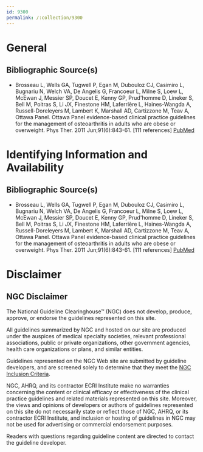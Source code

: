 ```yaml
---
id: 9300
permalink: /:collection/9300
---
```


# General

## Bibliographic Source(s)

- Brosseau L, Wells GA, Tugwell P, Egan M, Dubouloz CJ, Casimiro L, Bugnariu N, Welch VA, De Angelis G, Francoeur L, Milne S, Loew L, McEwan J, Messier SP, Doucet E, Kenny GP, Prud'homme D, Lineker S, Bell M, Poitras S, Li JX, Finestone HM, Laferrière L, Haines-Wangda A, Russell-Doreleyers M, Lambert K, Marshall AD, Cartizzone M, Teav A, Ottawa Panel. Ottawa Panel evidence-based clinical practice guidelines for the management of osteoarthritis in adults who are obese or overweight. Phys Ther. 2011 Jun;91(6):843-61. [111 references] [ PubMed ](http://www.ncbi.nlm.nih.gov/entrez/query.fcgi?cmd=Retrieve&db=pubmed&dopt=Abstract&list_uids=21493746)

# Identifying Information and Availability

## Bibliographic Source(s)

- Brosseau L, Wells GA, Tugwell P, Egan M, Dubouloz CJ, Casimiro L, Bugnariu N, Welch VA, De Angelis G, Francoeur L, Milne S, Loew L, McEwan J, Messier SP, Doucet E, Kenny GP, Prud'homme D, Lineker S, Bell M, Poitras S, Li JX, Finestone HM, Laferrière L, Haines-Wangda A, Russell-Doreleyers M, Lambert K, Marshall AD, Cartizzone M, Teav A, Ottawa Panel. Ottawa Panel evidence-based clinical practice guidelines for the management of osteoarthritis in adults who are obese or overweight. Phys Ther. 2011 Jun;91(6):843-61. [111 references] [ PubMed ](http://www.ncbi.nlm.nih.gov/entrez/query.fcgi?cmd=Retrieve&db=pubmed&dopt=Abstract&list_uids=21493746)

# Disclaimer

## NGC Disclaimer

The National Guideline Clearinghouse™ (NGC) does not develop, produce, approve, or endorse the guidelines represented on this site.

All guidelines summarized by NGC and hosted on our site are produced under the auspices of medical specialty societies, relevant professional associations, public or private organizations, other government agencies, health care organizations or plans, and similar entities.

Guidelines represented on the NGC Web site are submitted by guideline developers, and are screened solely to determine that they meet the [NGC Inclusion Criteria](/help-and-about/summaries/inclusion-criteria).

NGC, AHRQ, and its contractor ECRI Institute make no warranties concerning the content or clinical efficacy or effectiveness of the clinical practice guidelines and related materials represented on this site. Moreover, the views and opinions of developers or authors of guidelines represented on this site do not necessarily state or reflect those of NGC, AHRQ, or its contractor ECRI Institute, and inclusion or hosting of guidelines in NGC may not be used for advertising or commercial endorsement purposes.

Readers with questions regarding guideline content are directed to contact the guideline developer.

